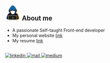 	
## <picture><img src = "https://github.com/0xAbdulKhalid/0xAbdulKhalid/raw/main/assets/mdImages/about_me.gif" width = 50px></picture> **About me**

- A passionate Self-taught Front-end developer
- My personal website [link](https://mujahidin.netlify.app)
- My resume [link](https://www.canva.com/design/DAFX1V5VT_0/MHEZoNPdG-Drs8fCJYAqkQ/view?utm_content=DAFX1V5VT_0&utm_campaign=designshare&utm_medium=link&utm_source=publishsharelink)
<br>
<div style={{display:"flex">
<a href="[https://www.linkedin.com/in/mujahidin-8a5296242]" target="_blank">
<img src="https://img.shields.io/badge/linkedin-%2300acee.svg?&logo=linkedin" alt=linkedin />
</a>
<a href="mailto:mujahidin28394@gmail.com" target="_blank">
<img src="https://img.shields.io/badge/gmail-%23EA4335.svg?logo=gmail&logoColor=white" alt=mail  />
</a>
	<a href="[https://medium.com/@mujahidindev]" target="_blank">
<img src="https://img.shields.io/badge/medium-%lightgray.svg?logo=medium&logoColor=white" alt=medium  />
</a>
</div>
	


